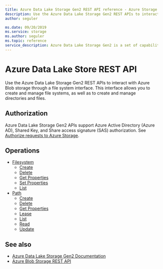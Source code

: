 ```yaml
---
title: Azure Data Lake Storage Gen2 REST API reference - Azure Storage
description: Use the Azure Data Lake Storage Gen2 REST APIs to interact with Azure Blob storage through a file system interface. This interface allows you to create and manage file systems, as well as to create and manage directories and files.
author: seguler

ms.date: 09/20/2019
ms.service: storage
ms.author: seguler
ms.topic: reference
service_description: Azure Data Lake Storage Gen2 is a set of capabilities dedicated to big data analytics, built on top of Azure Blob storage.
---
```


# Azure Data Lake Store REST API

Use the Azure Data Lake Storage Gen2 REST APIs to interact with Azure Blob storage through a file system interface. This interface allows you to create and manage file systems, as well as to create and manage directories and files.

## Authorization

Azure Data Lake Storage Gen2 APIs support Azure Active Directory (Azure AD), Shared Key, and Share access signature (SAS) authorization. See [Authorize requests to Azure Storage](authorize-requests-to-azure-storage.md).

## Operations

- [Filesystem](https://docs.microsoft.com/rest/api/storageservices/datalakestoragegen2/filesystem)
  - [Create](https://docs.microsoft.com/rest/api/storageservices/datalakestoragegen2/filesystem/create)
  - [Delete](https://docs.microsoft.com/rest/api/storageservices/datalakestoragegen2/filesystem/delete)
  - [Get Properties](https://docs.microsoft.com/rest/api/storageservices/datalakestoragegen2/filesystem/getproperties)
  - [Set Properties](https://docs.microsoft.com/rest/api/storageservices/datalakestoragegen2/filesystem/setproperties)
  - [List](https://docs.microsoft.com/rest/api/storageservices/datalakestoragegen2/filesystem/list)
- [Path](https://docs.microsoft.com/rest/api/storageservices/datalakestoragegen2/path)
  - [Create](https://docs.microsoft.com/rest/api/storageservices/datalakestoragegen2/path/create)
  - [Delete](https://docs.microsoft.com/rest/api/storageservices/datalakestoragegen2/path/delete)
  - [Get Properties](https://docs.microsoft.com/rest/api/storageservices/datalakestoragegen2/path/getproperties)
  - [Lease](https://docs.microsoft.com/rest/api/storageservices/datalakestoragegen2/path/lease)
  - [List](https://docs.microsoft.com/rest/api/storageservices/datalakestoragegen2/path/list)
  - [Read](https://docs.microsoft.com/rest/api/storageservices/datalakestoragegen2/path/read)
  - [Update](https://docs.microsoft.com/rest/api/storageservices/datalakestoragegen2/path/update)

## See also

- [Azure Data Lake Storage Gen2 Documentation](https://docs.microsoft.com/azure/storage/data-lake-storage/introduction)
- [Azure Blob Storage REST API](https://docs.microsoft.com/rest/api/storageservices/blob-service-rest-api)
